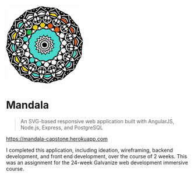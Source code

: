 ![Mandala, Galvanize Capstone](public/img/demo.png)

# Mandala
> An SVG-based responsive web application built with AngularJS, Node.js, Express, and PostgreSQL

https://mandala-capstone.herokuapp.com

I completed this application, including ideation, wireframing, backend development, and front end development, over the course of 2 weeks. This was an assignment for the 24-week Galvanize web development immersive course.
